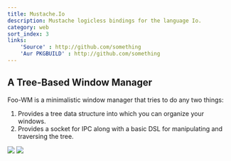 ```yaml
---
title: Mustache.Io
description: Mustache logicless bindings for the language Io.
category: web
sort_index: 3
links:
    'Source' : http://github.com/something
    'Aur PKGBUILD' : http://github.com/something
---
```

## A Tree-Based Window Manager
Foo-WM is a minimalistic window manager that tries to do any two things:
1. Provides a tree data structure into which you can organize your windows.
2. Provides a socket for IPC along with a basic DSL for manipulating and traversing the tree.


<img src="/interfaces/Foo-Wm/clean.png">

<img src="/interfaces/Foo-Wm/kind-of-busy.png">
